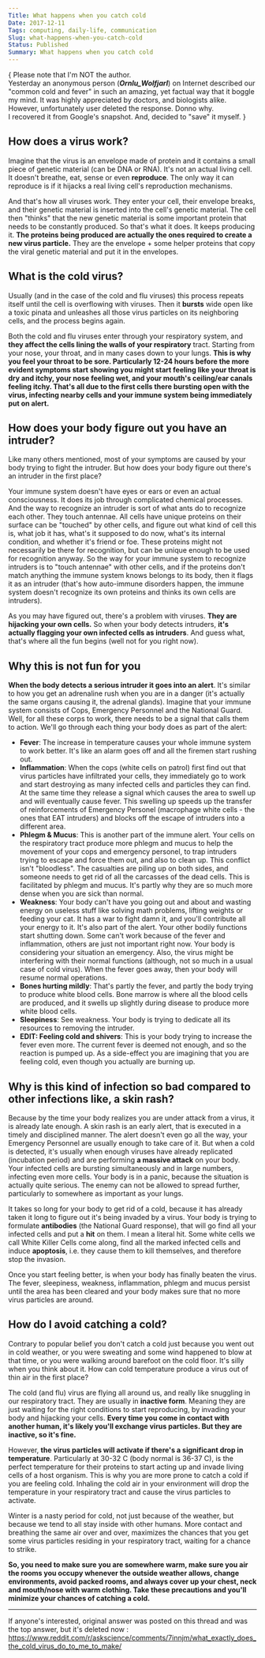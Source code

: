 ```yaml
---
Title: What happens when you catch cold
Date: 2017-12-11
Tags: computing, daily-life, communication
Slug: what-happens-when-you-catch-cold
Status: Published
Summary: What happens when you catch cold
---
```


{   Please note that I'm NOT the author.  
    Yesterday an anonymous person (***Ornlu_Wolfjarl***) on Internet described our "common cold and fever" in such an amazing, yet factual way that it boggle my mind. 
    It was highly appreciated by doctors, and biologists alike.  
    However, unfortunately user deleted the response. Donno why.  
    I recovered it from Google's snapshot. And, decided to "save" it myself.
 }


## How does a virus work?

Imagine that the virus is an envelope made of protein and it contains a small piece of genetic material (can be DNA or RNA). It's not an actual living cell. It doesn't breathe, eat, sense or even **reproduce**. The only way it can reproduce is if it hijacks a real living cell's reproduction mechanisms.

And that's how all viruses work. They enter your cell, their envelope breaks, and their genetic material is inserted into the cell's genetic material. The cell then "thinks" that the new genetic material is some important protein that needs to be constantly produced. So that's what it does. It keeps producing it. **The proteins being produced are actually the ones required to create a new virus particle.** They are the envelope + some helper proteins that copy the viral genetic material and put it in the envelopes.

## What is the cold virus?

Usually (and in the case of the cold and flu viruses) this process repeats itself until the cell is overflowing with viruses. Then it **bursts** wide open like a toxic pinata and unleashes all those virus particles on its neighboring cells, and the process begins again.

Both the cold and flu viruses enter through your respiratory system, and **they affect the cells lining the walls of your respiratory** tract. Starting from your nose, your throat, and in many cases down to your lungs. **This is why you feel your throat to be sore. Particularly 12-24 hours before the more evident symptoms start showing you might start feeling like your throat is dry and itchy, your nose feeling wet, and your mouth's ceiling/ear canals feeling itchy. That's all due to the first cells there bursting open with the virus, infecting nearby cells and your immune system being immediately put on alert.**

## How does your body figure out you have an intruder?

Like many others mentioned, most of your symptoms are caused by your body trying to fight the intruder. But how does your body figure out there's an intruder in the first place?

Your immune system doesn't have eyes or ears or even an actual consciousness. It does its job through complicated chemical processes. And the way to recognize an intruder is sort of what ants do to recognize each other. They touch antennae. All cells have unique proteins on their surface can be "touched" by other cells, and figure out what kind of cell this is, what job it has, what's it supposed to do now, what's its internal condition, and whether it's friend or foe. These proteins might not necessarily be there for recognition, but can be unique enough to be used for recognition anyway. So the way for your immune system to recognize intruders is to "touch antennae" with other cells, and if the proteins don't match anything the immune system knows belongs to its body, then it flags it as an intruder (that's how auto-immune disorders happen, the immune system doesn't recognize its own proteins and thinks its own cells are intruders).

As you may have figured out, there's a problem with viruses. **They are hijacking your own cells.** So when your body detects intruders, **it's actually flagging your own infected cells as intruders**. And guess what, that's where all the fun begins (well not for you right now).

## Why this is not fun for you

**When the body detects a serious intruder it goes into an alert**. It's similar to how you get an adrenaline rush when you are in a danger (it's actually the same organs causing it, the adrenal glands). Imagine that your immune system consists of Cops, Emergency Personnel and the National Guard. Well, for all these corps to work, there needs to be a signal that calls them to action. We'll go through each thing your body does as part of the alert:

- **Fever**: The increase in temperature causes your whole immune system to work better. It's like an alarm goes off and all the firemen start rushing out. 
- **Inflammation**: When the cops (white cells on patrol) first find out that virus particles have infiltrated your cells, they immediately go to work and start destroying as many infected cells and particles they can find. At the same time they release a signal which causes the area to swell up and will eventually cause fever. This swelling up speeds up the transfer of reinforcements of Emergency Personel (macrophage white cells - the ones that EAT intruders) and blocks off the escape of intruders into a different area. 
- **Phlegm & Mucus**: This is another part of the immune alert. Your cells on the respiratory tract produce more phlegm and mucus to help the movement of your cops and emergency personel, to trap intruders trying to escape and force them out, and also to clean up. This conflict isn't "bloodless". The casualties are piling up on both sides, and someone needs to get rid of all the carcasses of the dead cells. This is facilitated by phlegm and mucus. It's partly why they are so much more dense when you are sick than normal. 
- **Weakness**: Your body can't have you going out and about and wasting energy on useless stuff like solving math problems, lifting weights or feeding your cat. It has a war to fight damn it, and you'll contribute all your energy to it. It's also part of the alert. Your other bodily functions start shutting down. Some can't work because of the fever and inflammation, others are just not important right now. Your body is considering your situation an emergency. Also, the virus might be interfering with their normal functions (although, not so much in a usual case of cold virus). When the fever goes away, then your body will resume normal operations. 
- **Bones hurting mildly**: That's partly the fever, and partly the body trying to produce white blood cells. Bone marrow is where all the blood cells are produced, and it swells up slightly during disease to produce more white blood cells. 
- **Sleepiness**: See weakness. Your body is trying to dedicate all its resources to removing the intruder. 
- **EDIT: Feeling cold and shivers**: This is your body trying to increase the fever even more. The current fever is deemed not enough, and so the reaction is pumped up. As a side-effect you are imagining that you are feeling cold, even though you actually are burning up. 

## Why is this kind of infection so bad compared to other infections like, a skin rash?

Because by the time your body realizes you are under attack from a virus, it is already late enough. A skin rash is an early alert, that is executed in a timely and disciplined manner. The alert doesn't even go all the way, your Emergency Personnel are usually enough to take care of it. But when a cold is detected, it's usually when enough viruses have already replicated (incubation period) and are performing **a massive attack** on your body. Your infected cells are bursting simultaneously and in large numbers, infecting even more cells. Your body is in a panic, because the situation is actually quite serious. The enemy can not be allowed to spread further, particularly to somewhere as important as your lungs.

It takes so long for your body to get rid of a cold, because it has already taken it long to figure out it's being invaded by a virus. Your body is trying to formulate **antibodies** (the National Guard response), that will go find all your infected cells and put a **hit** on them. I mean a literal hit. Some white cells we call White Killer Cells come along, find all the marked infected cells and induce **apoptosis**, i.e. they cause them to kill themselves, and therefore stop the invasion.

Once you start feeling better, is when your body has finally beaten the virus. The fever, sleepiness, weakness, inflammation, phlegm and mucus persist until the area has been cleared and your body makes sure that no more virus particles are around.

## How do I avoid catching a cold?

Contrary to popular belief you don't catch a cold just because you went out in cold weather, or you were sweating and some wind happened to blow at that time, or you were walking around barefoot on the cold floor. It's silly when you think about it. How can cold temperature produce a virus out of thin air in the first place?

The cold (and flu) virus are flying all around us, and really like snuggling in our respiratory tract. They are usually in **inactive form**. Meaning they are just waiting for the right conditions to start reproducing, by invading your body and hijacking your cells. **Every time you come in contact with another human, it's likely you'll exchange virus particles. But they are inactive, so it's fine.**

However, **the virus particles will activate if there's a significant drop in temperature**. Particularly at 30-32 C (body normal is 36-37 C), is the perfect temperature for their proteins to start acting up and invade living cells of a host organism. This is why you are more prone to catch a cold if you are feeling cold. Inhaling the cold air in your environment will drop the temperature in your respiratory tract and cause the virus particles to activate.

Winter is a nasty period for cold, not just because of the weather, but because we tend to all stay inside with other humans. More contact and breathing the same air over and over, maximizes the chances that you get some virus particles residing in your respiratory tract, waiting for a chance to strike.

**So, you need to make sure you are somewhere warm, make sure you air the rooms you occupy whenever the outside weather allows, change environments, avoid packed rooms, and always cover up your chest, neck and mouth/nose with warm clothing. Take these precautions and you'll minimize your chances of catching a cold.**

-----

If anyone's interested, original answer was posted on this thread and was the top answer, but it's deleted now : https://www.reddit.com/r/askscience/comments/7innjm/what_exactly_does_the_cold_virus_do_to_me_to_make/
